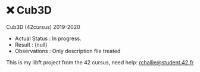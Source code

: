 # ❌ Cub3D
Cub3D (42cursus) 2019-2020

- Actual Status : In progress.
- Result        : (null)
- Observations : Only description file treated

This is my libft project from the 42 cursus,
need help:
rchallie@student.42.fr
